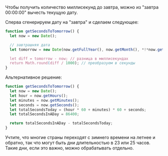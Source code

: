 Чтобы получить количество миллисекунд до завтра, можно из "завтра 00:00:00" вычесть текущую дату.

Сперва сгенерируем дату на "завтра" и сделаем следующее:

```js run
function getSecondsToTomorrow() {
  let now = new Date();

  // завтрашняя дата
  let tomorrow = new Date(now.getFullYear(), now.getMonth(), *!*now.getDate()+1*/!*);

  let diff = tomorrow - now; // разница в миллисекундах
  return Math.round(diff / 1000); // преобразуем в секунды
}
```

Альтернативное решение:

```js run
function getSecondsToTomorrow() {
  let now = new Date();
  let hour = now.getHours();
  let minutes = now.getMinutes();
  let seconds = now.getSeconds();
  let totalSecondsToday = (hour * 60 + minutes) * 60 + seconds;
  let totalSecondsInADay = 86400;

  return totalSecondsInADay - totalSecondsToday;
}
```

Учтите, что многие страны переходят с зимнего времени на летнее и обратно, так что могут быть дни длительностью в 23 или 25 часов. Такие дни, если это важно, можно обрабатывать отдельно.
